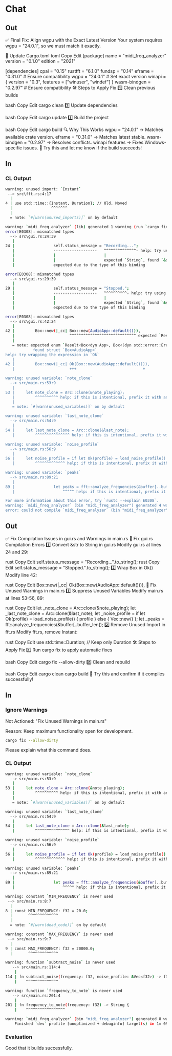 # Chat

## Out

✅ Final Fix: Align wgpu with the Exact Latest Version
Your system requires wgpu = "24.0.1", so we must match it exactly.

🔧 Update Cargo.toml
toml
Copy
Edit
[package]
name = "midi_freq_analyzer"
version = "0.1.0"
edition = "2021"

[dependencies]
cpal = "0.15"
rustfft = "6.1.0"
fundsp = "0.14"
eframe = "0.31.0"   # Ensure compatibility
wgpu = "24.0.1"     # Set exact version
winapi = { version = "0.3", features = ["winuser", "windef"] }
wasm-bindgen = "0.2.97"  # Ensure compatibility
🛠 Steps to Apply Fix
1️⃣ Clean previous builds

bash
Copy
Edit
cargo clean
2️⃣ Update dependencies

bash
Copy
Edit
cargo update
3️⃣ Build the project

bash
Copy
Edit
cargo build
🔍 Why This Works
wgpu = "24.0.1" → Matches available crate version.
eframe = "0.31.0" → Matches latest stable.
wasm-bindgen = "0.2.97" → Resolves conflicts.
winapi features → Fixes Windows-specific issues.
🚀 Try this and let me know if the build succeeds!

## In

### CL Output

```bash
warning: unused import: `Instant`
 --> src\fft.rs:4:17
  |
4 | use std::time::{Instant, Duration}; // Old, Moved
  |                 ^^^^^^^
  |
  = note: `#[warn(unused_imports)]` on by default

warning: `midi_freq_analyzer` (lib) generated 1 warning (run `cargo fix --lib -p midi_freq_analyzer` to apply 1 suggestion)
error[E0308]: mismatched types
  --> src\gui.rs:24:39
   |
24 |                 self.status_message = "Recording...";
   |                 -------------------   ^^^^^^^^^^^^^^- help: try using a conversion method: `.to_string()`
   |                 |                     |
   |                 |                     expected `String`, found `&str`
   |                 expected due to the type of this binding

error[E0308]: mismatched types
  --> src\gui.rs:29:39
   |
29 |                 self.status_message = "Stopped.";
   |                 -------------------   ^^^^^^^^^^- help: try using a conversion method: `.to_string()`
   |                 |                     |
   |                 |                     expected `String`, found `&str`
   |                 expected due to the type of this binding

error[E0308]: mismatched types
  --> src\gui.rs:42:24
   |
42 |         Box::new(|_cc| Box::new(AudioApp::default())),
   |                        ^^^^^^^^^^^^^^^^^^^^^^^^^^^^^ expected `Result<Box<dyn App>, Box<dyn Error + Send + Sync>>`, found `Box<AudioApp>`
   |
   = note: expected enum `Result<Box<dyn App>, Box<(dyn std::error::Error + Send + Sync + 'static)>>`
            found struct `Box<AudioApp>`
help: try wrapping the expression in `Ok`
   |
42 |         Box::new(|_cc| Ok(Box::new(AudioApp::default()))),
   |                        +++                             +

warning: unused variable: `note_clone`
  --> src/main.rs:53:9
   |
53 |     let note_clone = Arc::clone(&note_playing);
   |         ^^^^^^^^^^ help: if this is intentional, prefix it with an underscore: `_note_clone`
   |
   = note: `#[warn(unused_variables)]` on by default

warning: unused variable: `last_note_clone`
  --> src/main.rs:54:9
   |
54 |     let last_note_clone = Arc::clone(&last_note);
   |         ^^^^^^^^^^^^^^^ help: if this is intentional, prefix it with an underscore: `_last_note_clone`

warning: unused variable: `noise_profile`
  --> src/main.rs:56:9
   |
56 |     let noise_profile = if let Ok(profile) = load_noise_profile() {
   |         ^^^^^^^^^^^^^ help: if this is intentional, prefix it with an underscore: `_noise_profile`

warning: unused variable: `peaks`
  --> src/main.rs:89:21
   |
89 |                 let peaks = fft::analyze_frequencies(&buffer[..buffer_len]);
   |                     ^^^^^ help: if this is intentional, prefix it with an underscore: `_peaks`

For more information about this error, try `rustc --explain E0308`.
warning: `midi_freq_analyzer` (bin "midi_freq_analyzer") generated 4 warnings
error: could not compile `midi_freq_analyzer` (bin "midi_freq_analyzer") due to 3 previous errors; 4 warnings emitted
```

## Out

✅ Fix Compilation Issues in gui.rs and Warnings in main.rs
🔧 Fix gui.rs Compilation Errors
1️⃣ Convert &str to String in gui.rs
Modify gui.rs at lines 24 and 29:

rust
Copy
Edit
self.status_message = "Recording...".to_string();
rust
Copy
Edit
self.status_message = "Stopped.".to_string();
2️⃣ Wrap Box<AudioApp> in Ok()
Modify line 42:

rust
Copy
Edit
Box::new(|_cc| Ok(Box::new(AudioApp::default()))),
🔧 Fix Unused Warnings in main.rs
1️⃣ Suppress Unused Variables
Modify main.rs at lines 53-56, 89:

rust
Copy
Edit
let _note_clone = Arc::clone(&note_playing);
let _last_note_clone = Arc::clone(&last_note);
let _noise_profile = if let Ok(profile) = load_noise_profile() { profile } else { Vec::new() };
let _peaks = fft::analyze_frequencies(&buffer[..buffer_len]);
2️⃣ Remove Unused Import in fft.rs
Modify fft.rs, remove Instant:

rust
Copy
Edit
use std::time::Duration; // Keep only Duration
🛠 Steps to Apply Fix
1️⃣ Run cargo fix to apply automatic fixes

bash
Copy
Edit
cargo fix --allow-dirty
2️⃣ Clean and rebuild

bash
Copy
Edit
cargo clean
cargo build
🚀 Try this and confirm if it compiles successfully!

## In

### Ignore Warnings

Not Actioned: "Fix Unused Warnings in main.rs"

Reason: Keep maximum functionality open for development.

```bash
cargo fix --allow-dirty
```

Please explain what this command does.

### CL Output

```bash
warning: unused variable: `note_clone`
  --> src/main.rs:53:9
   |
53 |     let note_clone = Arc::clone(&note_playing);
   |         ^^^^^^^^^^ help: if this is intentional, prefix it with an underscore: `_note_clone`
   |
   = note: `#[warn(unused_variables)]` on by default

warning: unused variable: `last_note_clone`
  --> src/main.rs:54:9
   |
54 |     let last_note_clone = Arc::clone(&last_note);
   |         ^^^^^^^^^^^^^^^ help: if this is intentional, prefix it with an underscore: `_last_note_clone`

warning: unused variable: `noise_profile`
  --> src/main.rs:56:9
   |
56 |     let noise_profile = if let Ok(profile) = load_noise_profile() {
   |         ^^^^^^^^^^^^^ help: if this is intentional, prefix it with an underscore: `_noise_profile`

warning: unused variable: `peaks`
  --> src/main.rs:89:21
   |
89 |                 let peaks = fft::analyze_frequencies(&buffer[..buffer_len]);
   |                     ^^^^^ help: if this is intentional, prefix it with an underscore: `_peaks`

warning: constant `MIN_FREQUENCY` is never used
 --> src/main.rs:8:7
  |
8 | const MIN_FREQUENCY: f32 = 20.0;
  |       ^^^^^^^^^^^^^
  |
  = note: `#[warn(dead_code)]` on by default

warning: constant `MAX_FREQUENCY` is never used
 --> src/main.rs:9:7
  |
9 | const MAX_FREQUENCY: f32 = 20000.0;
  |       ^^^^^^^^^^^^^

warning: function `subtract_noise` is never used
   --> src/main.rs:114:4
    |
114 | fn subtract_noise(frequency: f32, noise_profile: &Vec<f32>) -> f32 {
    |    ^^^^^^^^^^^^^^

warning: function `frequency_to_note` is never used
   --> src/main.rs:201:4
    |
201 | fn frequency_to_note(frequency: f32) -> String {
    |    ^^^^^^^^^^^^^^^^^

warning: `midi_freq_analyzer` (bin "midi_freq_analyzer") generated 8 warnings
    Finished `dev` profile [unoptimized + debuginfo] target(s) in 1m 09s
```

### Evaluation

Good that it builds successfully.
